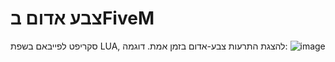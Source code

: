 # צבע אדום בFiveM
סקריפט לפייבאם בשפת LUA, להצגת התרעות צבע-אדום בזמן אמת.
דוגמה:
![image](https://cdn.discordapp.com/attachments/1104546968103026779/1176466426073194566/image.png)
